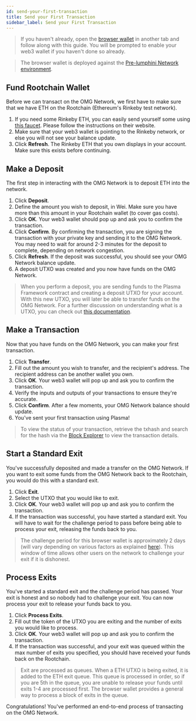 ```yaml
---
id: send-your-first-transaction
title: Send your First Transaction
sidebar_label: Send your First Transaction
---
```


> If you haven't already, open the [browser wallet]() in another tab and follow along with this guide. You will be prompted to enable your web3 wallet if you haven't done so already.

> The browser wallet is deployed against the [Pre-lumphini Network environment](network-connection-details.md).

## Fund Rootchain Wallet
Before we can transact on the OMG Network, we first have to make sure that we have ETH on the Rootchain (Ethereum's Rinkeby test network).
1. If you need some Rinkeby ETH, you can easily send yourself some using [this faucet](https://faucet.rinkeby.io/). Please follow the instructions on their website.
2. Make sure that your web3 wallet is pointing to the Rinkeby network, or else you will not see your balance update.
3. Click **Refresh**. The Rinkeby ETH that you own displays in your account. Make sure this exists before continuing.

## Make a Deposit

The first step in interacting with the OMG Network is to deposit ETH into the network. 

1. Click **Deposit**.
2. Define the amount you wish to deposit, in Wei. Make sure you have more than this amount in your Rootchain wallet (to cover gas costs).
3. Click **OK**. Your web3 wallet should pop up and ask you to confirm the transaction.
4. Click **Confirm**. By confirming the transaction, you are signing the transaction with your private key and sending it to the OMG Network. You may need to wait for around 2-3 minutes for the deposit to complete, depending on network congestion.
5. Click **Refresh**. If the deposit was successful, you should see your OMG Network balance update.
6. A deposit UTXO was created and you now have funds on the OMG Network.

> When you perform a deposit, you are sending funds to the Plasma Framework contract and creating a deposit UTXO for your account. With this new UTXO, you will later be able to transfer funds on the OMG Network. For a further discussion on understanding what is a UTXO, you can check out [this documentation]().

## Make a Transaction

Now that you have funds on the OMG Network, you can make your first transaction.

1. Click **Transfer**.
2. Fill out the amount you wish to transfer, and the recipient's address. The recipient address can be another wallet you own.
3. Click **OK**. Your web3 wallet will pop up and ask you to confirm the transaction.
4. Verify the inputs and outputs of your transactions to ensure they're accurate.
5. Click **Confirm**. After a few moments, your OMG Network balance should update.
6. You've sent your first transaction using Plasma!

> To view the status of your transaction, retrieve the txhash and search for the hash via the [Block Explorer](https://quest-pre-lumphini.omg.network/) to view the transaction details.

## Start a Standard Exit

You've successfully deposited and made a transfer on the OMG Network. If you want to exit some funds from the OMG Network back to the Rootchain, you would do this with a standard exit.

1. Click **Exit**.
2. Select the UTXO that you would like to exit.
3. Click **OK**. Your web3 wallet will pop up and ask you to confirm the transaction.
4. If the transaction was successful, you have started a standard exit. You will have to wait for the challenge period to pass before being able to process your exit, releasing the funds back to you.

> The challenge period for this browser wallet is approximately 2 days (will vary depending on various factors as explained [here]()). This window of time allows other users on the network to challenge your exit if it is dishonest.

## Process Exits

You've started a standard exit and the challenge period has passed. Your exit is honest and so nobody had to challenge your exit. You can now process your exit to release your funds back to you.

1. Click **Process Exits**.
2. Fill out the token of the UTXO you are exiting and the number of exits you would like to process.
3. Click **OK**. Your web3 wallet will pop up and ask you to confirm the transaction.
4. If the transaction was successful, and your exit was queued within the max number of exits you specified, you should have received your funds back on the Rootchain.

> Exit are processed as queues. When a ETH UTXO is being exited, it is added to the ETH exit queue. This queue is processed in order, so if you are 5th in the queue, you are unable to release your funds until exits 1-4 are processed first. The browser wallet provides a general way to process a block of exits in the queue.

Congratulations! You've performed an end-to-end process of transacting on the OMG Network.
